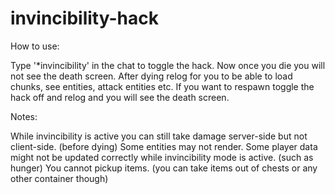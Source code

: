 # invincibility-hack

How to use:

Type '\*invincibility' in the chat to toggle the hack.
Now once you die you will not see the death screen.
After dying relog for you to be able to load chunks, see entities, attack entities etc.
If you want to respawn toggle the hack off and relog and you will see the death screen.


Notes:

While invincibility is active you can still take damage server-side but not client-side. (before dying)
Some entities may not render.
Some player data might not be updated correctly while invincibility mode is active. (such as hunger)
You cannot pickup items. (you can take items out of chests or any other container though)
